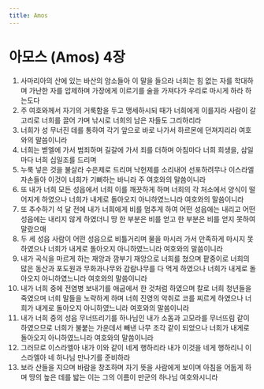 ```yaml
---
title: Amos
---
```


# 아모스 (Amos) 4장
1. 사마리아의 산에 있는 바산의 암소들아 이 말을 들으라 너희는 힘 없는 자를 학대하며 가난한 자를 압제하며 가장에게 이르기를 술을 가져다가 우리로 마시게 하라 하는도다
1. 주 여호와께서 자기의 거룩함을 두고 맹세하시되 때가 너희에게 이를지라 사람이 갈고리로 너희를 끌어 가며 낚시로 너희의 남은 자들도 그리하리라
1. 너희가 성 무너진 데를 통하여 각기 앞으로 바로 나가서 하르몬에 던져지리라 여호와의 말씀이니라
1. 너희는 벧엘에 가서 범죄하며 길갈에 가서 죄를 더하며 아침마다 너희 희생을, 삼일마다 너희 십일조를 드리며
1. 누룩 넣은 것을 불살라 수은제로 드리며 낙헌제를 소리내어 선포하려무나 이스라엘 자손들아 이것이 너희가 기뻐하는 바니라 주 여호와의 말씀이니라
1. 또 내가 너희 모든 성읍에서 너희 이를 깨끗하게 하며 너희의 각 처소에서 양식이 떨어지게 하였으나 너희가 내게로 돌아오지 아니하였느니라 여호와의 말씀이니라
1. 또 추수하기 석 달 전에 내가 너희에게 비를 멈추게 하여 어떤 성읍에는 내리고 어떤 성읍에는 내리지 않게 하였더니 땅 한 부분은 비를 얻고 한 부분은 비를 얻지 못하여 말랐으매
1. 두 세 성읍 사람이 어떤 성읍으로 비틀거리며 물을 마시러 가서 만족하게 마시지 못하였으나 너희가 내게로 돌아오지 아니하였느니라 여호와의 말씀이니라
1. 내가 곡식을 마르게 하는 재앙과 깜부기 재앙으로 너희를 쳤으며 팥중이로 너희의 많은 동산과 포도원과 무화과나무와 감람나무를 다 먹게 하였으나 너희가 내게로 돌아오지 아니하였느니라 여호와의 말씀이니라
1. 내가 너희 중에 전염병 보내기를 애굽에서 한 것처럼 하였으며 칼로 너희 청년들을 죽였으며 너희 말들을 노략하게 하며 너희 진영의 악취로 코를 찌르게 하였으나 너희가 내게로 돌아오지 아니하였느니라 여호와의 말씀이니라
1. 내가 너희 중의 성읍 무너뜨리기를 하나님인 내가 소돔과 고모라를 무너뜨림 같이 하였으므로 너희가 불붙는 가운데서 빼낸 나무 조각 같이 되었으나 너희가 내게로 돌아오지 아니하였느니라 여호와의 말씀이니라
1. 그러므로 이스라엘아 내가 이와 같이 네게 행하리라 내가 이것을 네게 행하리니 이스라엘아 네 하나님 만나기를 준비하라
1. 보라 산들을 지으며 바람을 창조하며 자기 뜻을 사람에게 보이며 아침을 어둡게 하며 땅의 높은 데를 밟는 이는 그의 이름이 만군의 하나님 여호와시니라
